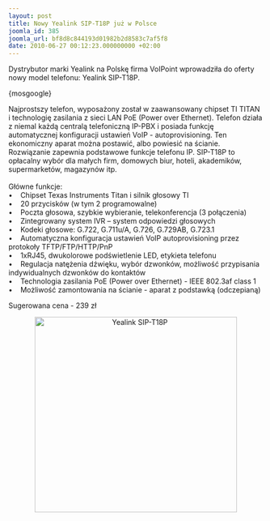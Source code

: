 ```yaml
---
layout: post
title: Nowy Yealink SIP-T18P już w Polsce
joomla_id: 385
joomla_url: bf8d8c844193d01982b2d8583c7af5f8
date: 2010-06-27 00:12:23.000000000 +02:00
---
```

Dystrybutor marki Yealink na Polskę firma VoIPoint wprowadziła do oferty nowy model telefonu: Yealink SIP-T18P.<p>{mosgoogle}</p><p>Najprostszy telefon, wyposażony został w zaawansowany chipset TI TITAN i technologię zasilania z sieci LAN PoE (Power over Ethernet). Telefon działa z niemal każdą centralą telefoniczną IP-PBX i posiada funkcję automatycznej konfiguracji ustawień VoIP - autoprovisioning. Ten ekonomiczny aparat można postawić, albo powiesić na ścianie. Rozwiązanie zapewnia podstawowe funkcje telefonu IP. SIP-T18P to opłacalny wyb&oacute;r dla małych firm, domowych biur, hoteli, akademik&oacute;w, supermarket&oacute;w, magazyn&oacute;w itp.<br />&nbsp;<br />Gł&oacute;wne funkcje:<br />&bull;&nbsp;&nbsp;&nbsp; Chipset Texas Instruments Titan i silnik głosowy TI <br />&bull;&nbsp;&nbsp;&nbsp; 20 przycisk&oacute;w (w tym 2 programowalne) <br />&bull;&nbsp;&nbsp;&nbsp; Poczta głosowa, szybkie wybieranie, telekonferencja (3 połączenia) <br />&bull;&nbsp;&nbsp;&nbsp; Zintegrowany system IVR &ndash; system odpowiedzi głosowych <br />&bull;&nbsp;&nbsp;&nbsp; Kodeki głosowe: G.722, G.711u/A, G.726, G.729AB, G.723.1 <br />&bull;&nbsp;&nbsp;&nbsp; Automatyczna konfiguracja ustawień VoIP autoprovisioning przez protokoły TFTP/FTP/HTTP/PnP <br />&bull;&nbsp;&nbsp;&nbsp; 1xRJ45, dwukolorowe podświetlenie LED, etykieta telefonu <br />&bull;&nbsp;&nbsp;&nbsp; Regulacja natężenia dźwięku, wyb&oacute;r dzwonk&oacute;w, możliwość przypisania indywidualnych dzwonk&oacute;w do kontakt&oacute;w <br />&bull;&nbsp;&nbsp;&nbsp; Technologia zasilania PoE (Power over Ethernet) - IEEE 802.3af class 1 <br />&bull;&nbsp;&nbsp;&nbsp; Możliwość zamontowania na ścianie - aparat z podstawką (odczepianą)</p><p>Sugerowana cena - 239 zł</p><div style="text-align: center"><img src="images/img/t18p.jpg" alt="Yealink SIP-T18P" title="Yealink SIP-T18P" width="400" height="386" /></div> <p>&nbsp;</p>
